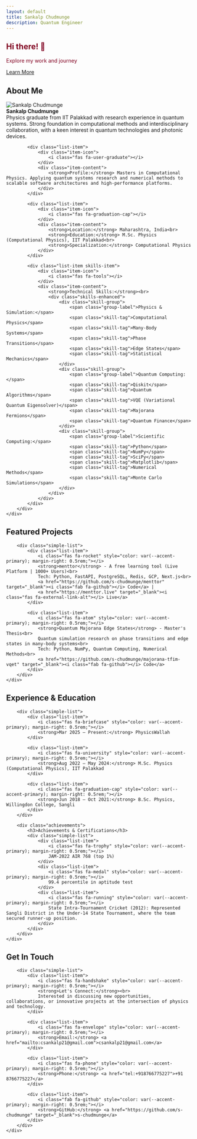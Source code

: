 ```yaml
---
layout: default
title: Sankalp Chudmunge
description: Quantum Engineer
---
```


<!-- Home Section -->
<section id="home" class="hero">
    <div class="container">
        <div class="hero-content">
            <div class="hero-text">
                <h1 class="hero-title" style="color: #800020;">Hi there! 👋</h1>
                <p class="hero-description" style="color: #800020;">Explore my work and journey</p>
                <div class="hero-buttons">
                    <a href="#about" class="btn btn-primary">Learn More</a>
                </div>
            </div>
        </div>
    </div>
</section>

<!-- About Section -->
<section id="about" class="about">
    <div class="container">
        <h2 class="section-title">About Me</h2>
        <div class="enhanced-list">
            <div class="list-item profile-intro">
                <div class="item-icon profile-image-container">
                    <img src="coast_side.png" alt="Sankalp Chudmunge" class="profile-image-round">
                </div>
                <div class="item-content">
                    <strong>Sankalp Chudmunge</strong><br>
                    Physics graduate from IIT Palakkad with research experience in quantum systems. Strong foundation in computational methods and interdisciplinary collaboration, with a keen interest in quantum technologies and photonic devices.
                </div>
            </div>
            
            <div class="list-item">
                <div class="item-icon">
                    <i class="fas fa-user-graduate"></i>
                </div>
                <div class="item-content">
                    <strong>Profile:</strong> Masters in Computational Physics. Applying quantum systems research and numerical methods to scalable software architectures and high-performance platforms.
                </div>
            </div>
            
            <div class="list-item">
                <div class="item-icon">
                    <i class="fas fa-graduation-cap"></i>
                </div>
                <div class="item-content">
                    <strong>Location:</strong> Maharashtra, India<br>
                    <strong>Education:</strong> M.Sc. Physics (Computational Physics), IIT Palakkad<br>
                    <strong>Specialization:</strong> Computational Physics
                </div>
            </div>
            
            <div class="list-item skills-item">
                <div class="item-icon">
                    <i class="fas fa-tools"></i>
                </div>
                <div class="item-content">
                    <strong>Technical Skills:</strong><br>
                    <div class="skills-enhanced">
                        <div class="skill-group">
                            <span class="group-label">Physics & Simulation:</span>
                            <span class="skill-tag">Computational Physics</span>
                            <span class="skill-tag">Many-Body Systems</span>
                            <span class="skill-tag">Phase Transitions</span>
                            <span class="skill-tag">Edge States</span>
                            <span class="skill-tag">Statistical Mechanics</span>
                        </div>
                        <div class="skill-group">
                            <span class="group-label">Quantum Computing:</span>
                            <span class="skill-tag">Qiskit</span>
                            <span class="skill-tag">Quantum Algorithms</span>
                            <span class="skill-tag">VQE (Variational Quantum Eigensolver)</span>
                            <span class="skill-tag">Majorana Fermions</span>
                            <span class="skill-tag">Quantum Finance</span>
                        </div>
                        <div class="skill-group">
                            <span class="group-label">Scientific Computing:</span>
                            <span class="skill-tag">Python</span>
                            <span class="skill-tag">NumPy</span>
                            <span class="skill-tag">SciPy</span>
                            <span class="skill-tag">Matplotlib</span>
                            <span class="skill-tag">Numerical Methods</span>
                            <span class="skill-tag">Monte Carlo Simulations</span>
                        </div>
                    </div>
                </div>
            </div>
        </div>
    </div>
</section>

<!-- Projects Section -->
<section id="projects" class="projects">
    <div class="container">
        <h2 class="section-title">Featured Projects</h2>
        
        <div class="simple-list">
            <div class="list-item">
                <i class="fas fa-rocket" style="color: var(--accent-primary); margin-right: 0.5rem;"></i>
                <strong>menttor</strong> - A free learning tool (Live Platform | 1000+ Users)<br>
                Tech: Python, FastAPI, PostgreSQL, Redis, GCP, Next.js<br>
                <a href="https://github.com/s-chudmunge/menttor" target="_blank"><i class="fab fa-github"></i> Code</a> | 
                <a href="https://menttor.live" target="_blank"><i class="fas fa-external-link-alt"></i> Live</a>
            </div>
            
            <div class="list-item">
                <i class="fas fa-atom" style="color: var(--accent-primary); margin-right: 0.5rem;"></i>
                <strong>Quantum Majorana Edge States</strong> - Master's Thesis<br>
                Quantum simulation research on phase transitions and edge states in many-body systems<br>
                Tech: Python, NumPy, Quantum Computing, Numerical Methods<br>
                <a href="https://github.com/s-chudmunge/majorana-tfim-vqet" target="_blank"><i class="fab fa-github"></i> Code</a>
            </div>
        </div>
    </div>
</section>

<!-- Experience Section -->
<section id="experience" class="experience">
    <div class="container">
        <h2 class="section-title">Experience & Education</h2>
        
        <div class="simple-list">
            <div class="list-item">
                <i class="fas fa-briefcase" style="color: var(--accent-primary); margin-right: 0.5rem;"></i>
                <strong>Mar 2025 – Present:</strong> PhysicsWallah
            </div>
            
            <div class="list-item">
                <i class="fas fa-university" style="color: var(--accent-primary); margin-right: 0.5rem;"></i>
                <strong>Aug 2022 – May 2024:</strong> M.Sc. Physics (Computational Physics), IIT Palakkad
            </div>
            
            <div class="list-item">
                <i class="fas fa-graduation-cap" style="color: var(--accent-primary); margin-right: 0.5rem;"></i>
                <strong>Jun 2018 – Oct 2021:</strong> B.Sc. Physics, Willingdon College, Sangli
            </div>
        </div>
        
        <div class="achievements">
            <h3>Achievements & Certifications</h3>
            <div class="simple-list">
                <div class="list-item">
                    <i class="fas fa-trophy" style="color: var(--accent-primary); margin-right: 0.5rem;"></i>
                    JAM-2022 AIR 768 (top 1%)
                </div>
                <div class="list-item">
                    <i class="fas fa-medal" style="color: var(--accent-primary); margin-right: 0.5rem;"></i>
                    99.4 percentile in aptitude test
                </div>
                <div class="list-item">
                    <i class="fas fa-running" style="color: var(--accent-primary); margin-right: 0.5rem;"></i>
                    State Intra-Tournament Cricket (2012): Represented Sangli District in the Under-14 State Tournament, where the team secured runner-up position.
                </div>
            </div>
        </div>
    </div>
</section>

<!-- Contact Section -->
<section id="contact" class="contact">
    <div class="container">
        <h2 class="section-title">Get In Touch</h2>
        
        <div class="simple-list">
            <div class="list-item">
                <i class="fas fa-handshake" style="color: var(--accent-primary); margin-right: 0.5rem;"></i>
                <strong>Let's Connect:</strong><br>
                Interested in discussing new opportunities, collaborations, or innovative projects at the intersection of physics and technology.
            </div>
            
            <div class="list-item">
                <i class="fas fa-envelope" style="color: var(--accent-primary); margin-right: 0.5rem;"></i>
                <strong>Email:</strong> <a href="mailto:csankalp21@gmail.com">csankalp21@gmail.com</a>
            </div>
            
            <div class="list-item">
                <i class="fas fa-phone" style="color: var(--accent-primary); margin-right: 0.5rem;"></i>
                <strong>Phone:</strong> <a href="tel:+918766775227">+91 8766775227</a>
            </div>
            
            <div class="list-item">
                <i class="fab fa-github" style="color: var(--accent-primary); margin-right: 0.5rem;"></i>
                <strong>GitHub:</strong> <a href="https://github.com/s-chudmunge" target="_blank">s-chudmunge</a>
            </div>
        </div>
    </div>
</section>

